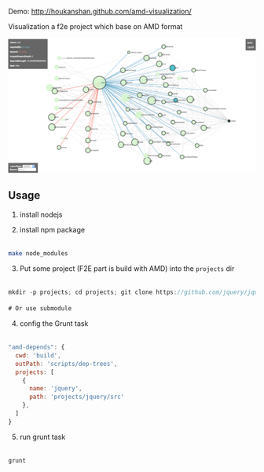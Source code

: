 Demo: http://houkanshan.github.com/amd-visualization/

Visualization a f2e project which base on AMD format

![](./media/screenshot.png)


## Usage

1. install nodejs

2. install npm package

```bash

make node_modules

```

3. Put some project (F2E part is build with AMD) into the `projects` dir

```javascript

mkdir -p projects; cd projects; git clone https://github.com/jquery/jquery.git

# Or use submodule

```

4. config the Grunt task

```javascript

"amd-depends": {
  cwd: 'build',
  outPath: 'scripts/dep-trees',
  projects: [
    {
      name: 'jquery',
      path: 'projects/jquery/src'
    },
  ]
}

```

5. run grunt task

```bash

grunt

```

